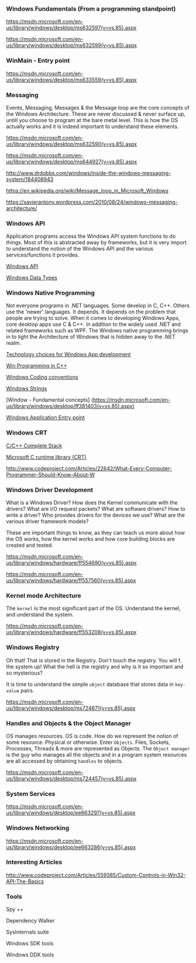 
### Windows Fundamentals (From a programming standpoint)

https://msdn.microsoft.com/en-us/library/windows/desktop/ms632597(v=vs.85).aspx

https://msdn.microsoft.com/en-us/library/windows/desktop/ms632599(v=vs.85).aspx

### WinMain - Entry point

https://msdn.microsoft.com/en-us/library/windows/desktop/ms633559(v=vs.85).aspx

### Messaging

Events, Messaging, Messages & the Message loop are the core concepts of the Windows Architecture. These are never discussed & never surface up, untill you choose to program at the bare metal level. This is how the OS actually works and it is indeed important to understand these elements.

https://msdn.microsoft.com/en-us/library/windows/desktop/ms632590(v=vs.85).aspx

https://msdn.microsoft.com/en-us/library/windows/desktop/ms644927(v=vs.85).aspx

http://www.drdobbs.com/windows/inside-the-windows-messaging-system/184408943

https://en.wikipedia.org/wiki/Message_loop_in_Microsoft_Windows

https://xavierantony.wordpress.com/2010/08/24/windows-messaging-architecture/


### Windows API

Application programs access the Windows API system functions to do things. Most of this is abstracted away by frameworks, but it is very import to understand the notion of the Windows API and the various services/functions it provides.

[Windows API](https://msdn.microsoft.com/en-us/library/windows/desktop/hh920508(v=vs.85).aspx)

[Windows Data Types](https://msdn.microsoft.com/en-us/library/windows/desktop/aa383751(v=vs.85).aspx)


### Windows Native Programming

Not everyone programs in .NET languages. Some develop in C, C++. Others use the 'newer' languages. It depends. It depends on the problem that people are trying to solve. When it comes to developing Windows Apps, core desktop apps use C & C++. In addition to the widely used .NET and related frameworks such as WPF. The Windows native programming brings in to light the Architecture of Windows that is hidden away to the .NET realm.

[Technology choices for Windows App development](https://msdn.microsoft.com/en-us/library/windows/desktop/ee663266.aspx)

[Win Programming in C++](https://msdn.microsoft.com/en-us/library/windows/desktop/ff381399(v=vs.85).aspx)

[Windows Coding conventions](https://msdn.microsoft.com/en-us/library/windows/desktop/ff381404(v=vs.85).aspx)

[Windows Strings](https://msdn.microsoft.com/en-us/library/windows/desktop/ff381407(v=vs.85).aspx)

[Window - Fundamental concepts] (https://msdn.microsoft.com/en-us/library/windows/desktop/ff381403(v=vs.85).aspx)

[Windows Application Entry point](https://msdn.microsoft.com/en-us/library/windows/desktop/ff381406(v=vs.85).aspx)


### Windows CRT

[C/C++ Complete Stack](https://msdn.microsoft.com/en-us/library/hh875057.aspx)

[Microsoft C runtime library (CRT)](https://msdn.microsoft.com/en-us/library/59ey50w6.aspx)

http://www.codeproject.com/Articles/22642/What-Every-Computer-Programmer-Should-Know-About-W


### Windows Driver Development

What is a Windows Driver? How does the Kernel communicate with the drivers? What are I/O request packets? What are software drivers?
How to write a driver? Who provides drivers for the devices we use? What are the various driver framework models?

These are important things to know, as they can teach us more about how the OS works, how the kernel works and how core building blocks are created and tested.

https://msdn.microsoft.com/en-us/library/windows/hardware/ff554690(v=vs.85).aspx

https://msdn.microsoft.com/en-us/library/windows/hardware/ff557560(v=vs.85).aspx

### Kernel mode Architecture

The `kernel` is the most significant part of the OS. Understand the kernel, and understand the system.

https://msdn.microsoft.com/en-us/library/windows/hardware/ff553208(v=vs.85).aspx

### Windows Registry

Oh that! That is stored in the Registry. Don't touch the registry. You will f. the system up! What the hell is the registry and why is it so important and so mysterious? 

It is time to understand the simple `object` database that stores data in `key-value` pairs.

https://msdn.microsoft.com/en-us/library/windows/desktop/ms724871(v=vs.85).aspx


### Handles and Objects & the Object Manager

OS manages resources. OS is code. How do we represent the notion of some resource. Physical or otherwise. Enter `Objects`. Files, Sockets, Processes, Threads & more are represented as Objects. The `Object manager` is the guy who manages all the objects and in a program system resources are all accessed by obtaining `handles` to objects.

https://msdn.microsoft.com/en-us/library/windows/desktop/ms724457(v=vs.85).aspx

### System Services

https://msdn.microsoft.com/en-us/library/windows/desktop/ee663297(v=vs.85).aspx

### Windows Networking

https://msdn.microsoft.com/en-us/library/windows/desktop/ee663286(v=vs.85).aspx


### Interesting Articles

http://www.codeproject.com/Articles/559385/Custom-Controls-in-Win32-API-The-Basics


### Tools

Spy ++

Dependency Walker

SysInternals suite

Windows SDK tools

Windows DDK tools


